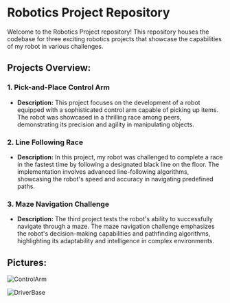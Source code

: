 # Robotics Project Repository

Welcome to the Robotics Project repository! This repository houses the codebase for three exciting robotics projects that showcase the capabilities of my robot in various challenges.

## Projects Overview:

### 1. Pick-and-Place Control Arm
- **Description:** This project focuses on the development of a robot equipped with a sophisticated control arm capable of picking up items. The robot was showcased in a thrilling race among peers, demonstrating its precision and agility in manipulating objects.

### 2. Line Following Race
- **Description:** In this project, my robot was challenged to complete a race in the fastest time by following a designated black line on the floor. The implementation involves advanced line-following algorithms, showcasing the robot's speed and accuracy in navigating predefined paths.

### 3. Maze Navigation Challenge
- **Description:** The third project tests the robot's ability to successfully navigate through a maze. The maze navigation challenge emphasizes the robot's decision-making capabilities and pathfinding algorithms, highlighting its adaptability and intelligence in complex environments.

## Pictures:
![ControlArm](https://github.com/Ilesnat/Robotics/assets/149329272/96291687-7aa3-4bce-9659-f8c9b3a4bfd5)

![DriverBase](https://github.com/Ilesnat/Robotics/assets/149329272/b1a2fdf5-1dcd-41a4-9900-bf393e491c08)


